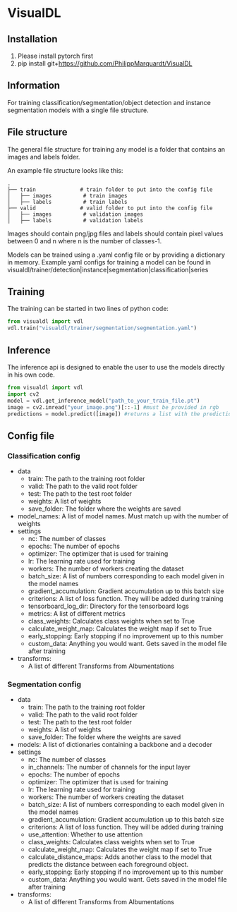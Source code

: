 # VisualDL
## Installation
1. Please install pytorch first 
2. pip install git+https://github.com/PhilippMarquardt/VisualDL
## Information
For training classification/segmentation/object detection and instance segmentation models with a single file structure.

## File structure
The general file structure for training any model is a folder that contains an images and labels folder.

An example file structure looks like this:

    .
    ├── train              # train folder to put into the config file
    │   ├── images          # train images
    │   ├── labels          # train labels              
    ├── valid              # valid folder to put into the config file
    │   ├── images          # validation images
    │   ├── labels          # validation labels  
    
Images should contain png/jpg files and labels should contain pixel values between 0 and n where n is the number of classes-1.

Models can be trained using a .yaml config file or by providing a dictionary in memory.
Example yaml configs for training a model can be found in visualdl/trainer/detection|instance|segmentation|classification|series

## Training
The training can be started in two lines of python code:

```python
from visualdl import vdl
vdl.train("visualdl/trainer/segmentation/segmentation.yaml")
```

## Inference
The inference api is designed to enable the user to use the models directly in his own code. 

```python
from visualdl import vdl
import cv2
model = vdl.get_inference_model("path_to_your_train_file.pt")
image = cv2.imread("your_image.png")[::-1] #must be provided in rgb
predictions = model.predict([image]) #returns a list with the prediction for each provided image
```

## Config file
### Classification config

* data
    * train: The path to the training root folder
    * valid: The path to the valid root folder
    * test: The path to the test root folder
    * weights: A list of weights
    * save_folder: The folder where the weights are saved
* model_names: A list of model names. Must match up with the number of weights
* settings
    *  nc: The number of classes
    *  epochs: The number of epochs
    *  optimizer: The optimizer that is used for training
    *  lr: The learning rate used for training
    *  workers: The number of workers creating the dataset
    *  batch_size: A list of numbers corresponding to each model given in the model names
    *  gradient_accumulation: Gradient accumulation up to this batch size
    *  criterions: A list of loss function. They will be added during training
    *  tensorboard_log_dir: Directory for the tensorboard logs
    *  metrics: A list of different metrics
    *  class_weights: Calculates class weights when set to True
    *  calculate_weight_map: Calculates the weight map if set to True
    *  early_stopping: Early stopping if no improvement up to this number
    *  custom_data: Anything you would want. Gets saved in the model file after training
* transforms:
    * A list of different Transforms from Albumentations    

### Segmentation config
* data
    * train: The path to the training root folder
    * valid: The path to the valid root folder
    * test: The path to the test root folder
    * weights: A list of weights
    * save_folder: The folder where the weights are saved
* models: A list of dictionaries containing a backbone and a decoder
* settings
    * nc: The number of classes 
    * in_channels: The number of channels for the input layer
    * epochs: The number of epochs
    * optimizer: The optimizer that is used for training
    * lr: The learning rate used for training
    *  workers: The number of workers creating the dataset
    *  batch_size: A list of numbers corresponding to each model given in the model names
    *  gradient_accumulation: Gradient accumulation up to this batch size
    *  criterions: A list of loss function. They will be added during training
    *  use_attention: Whether to use attention
    *  class_weights: Calculates class weights when set to True
    *  calculate_weight_map: Calculates the weight map if set to True
    *  calculate_distance_maps: Adds another class to the model that predicts the distance between each foreground object.
    *  early_stopping: Early stopping if no improvement up to this number
    *  custom_data: Anything you would want. Gets saved in the model file after training
* transforms:
    * A list of different Transforms from Albumentations
    





   
